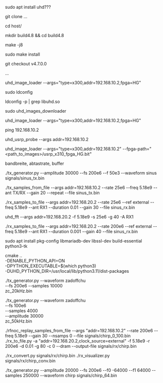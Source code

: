 sudo apt install uhd???


git clone ...

cd host/

mkdir build4.8 && cd build4.8

make -j8

sudo make install

git checkout v4.7.0.0

...


uhd_image_loader --args="type=x300,addr=192.168.10.2,fpga=HG"

sudo ldconfig

ldconfig -p | grep libuhd.so

sudo uhd_images_downloader

uhd_image_loader --args="type=x300,addr=192.168.10.2,fpga=HG"

ping 192.168.10.2

uhd_usrp_probe --args addr=192.168.10.2

uhd_image_loader --args="type=x300,addr=192.168.10.2" --fpga-path="<path_to_images>/usrp_x310_fpga_HG.bit"

bandbreite, abtastrate, buffer


./tx_generator.py --amplitude 30000 --fs 200e6 --f 50e3 --waveform sinus signals/sinus_tx.bin

./tx_samples_from_file --args addr=192.168.10.2 --rate 25e6 --freq 5.18e9 --ant TX/RX --gain 20 --repeat --file sinus_tx.bin 


./rx_samples_to_file --args addr=192.168.20.2 --rate 25e6 --ref external --freq 5.18e9 --ant RX1 --duration 0.01 --gain 30 --file sinus_rx.bin 




uhd_fft --args addr=192.168.20.2 -f 5.18e9 -s 25e6 -g 40 -A RX1




./rx_samples_to_file --args addr=192.168.20.2 --rate 200e6 --ref external --freq 5.18e9 --ant RX1 --duration 0.001 --gain 40 --file sinus_rx.bin


sudo apt install pkg-config libmariadb-dev libssl-dev build-essential python3-tk

cmake .. \
  -DENABLE_PYTHON_API=ON \
  -DPYTHON_EXECUTABLE=$(which python3) \
  -DUHD_PYTHON_DIR=/usr/local/lib/python3.11/dist-packages 
  
  
./tx_generator.py --waveform zadoffchu \
                  --fs 200e6 --samples 10000 \
                  zc_20kHz.bin
                  
                  
./tx_generator.py --waveform zadoffchu \
                  --fs 100e6 \
                  --samples 4000 \
                  --amplitude 30000 \
                  zc_50kHz.bin
                  
                  

./rfnoc_replay_samples_from_file --args "addr=192.168.10.2" --rate 200e6 --freq 5.18e9  --gain 30 --nsamps 0 --file signals/chirp_0_100.bin 
./rx_to_file.py -a "addr=192.168.20.2,clock_source=external" -f 5.18e9 -r 200e6 -d 0.01 -g 80 -c 0 --dram --output-file signals/rx/chirp.bin

./rx_convert.py signals/rx/chirp.bin
./rx_visualizer.py signals/rx/chirp_conv.bin 

./tx_generator.py --amplitude 20000 --fs 200e6 --f0 -64000 --f1 64000 --samples 250000 --waveform chirp signals/chirp_64.bin
